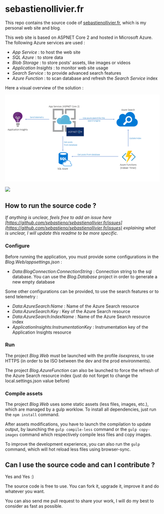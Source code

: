 # sebastienollivier.fr

This repo contains the source code of [sebastienollivier.fr](https://sebastienollivier.fr), which is my personal web site and blog.

This web site is based on ASPNET Core 2 and hosted in Microsoft Azure. The following Azure services are used :
- *App Service* : to host the web site
- *SQL Azure* : to store data 
- *Blob Storage* : to store posts' assets, like images or videos
- *Application Insights* : to monitor web site usage
- *Search Service* : to provide advanced search features
- *Azure Function* : to scan database and refresh the *Search Service* index 

Here a visual overview of the solution :

![archi_blog](/archi.png)

[<img src="https://sebastieno.visualstudio.com/_apis/public/build/definitions/36d54933-57d2-4f52-9726-ce3884259970/15/badge"/>](https://sebastieno.visualstudio.com/Blog/_build/index?definitionId=15)

## How to run the source code ?

*If anything is unclear, feels free to add an issue here [https://github.com/sebastieno/sebastienollivier.fr/issues](https://github.com/sebastieno/sebastienollivier.fr/issues) explaining what is unclear, I will update this readme to be more specific.*

### Configure
Before running the application, you must provide some configurations in the *Blog.Web/appsettings.json* :
- *Data:BlogConnection:ConnectionString* : Connection string to the sql database. You can use the *Blog.Database* project in order to generate a new empty database

Some other configurations can be provided, to use the search features or to send telemetry :
- *Data:AzureSearch:Name* : Name of the Azure Search resource
- *Data:AzureSearch:Key* : Key of the Azure Search resource
- *Data:AzureSearch:IndexName* : Name of the Azure Search resource index
- *ApplicationInsights:InstrumentationKey* : Instrumentation key of the Application Insights resource

### Run
The project *Blog.Web* must be launched with the profile *iisexpress*, to use HTTPS (in order to be ISO between the dev and the prod environments).

The project *Blog.AzureFunction* can also be launched to force the refresh of the Azure Search resource index (just do not forget to change the local.settings.json value before)

### Compile assets

The project *Blog.Web* uses some static assets (less files, images, etc.), which are managed by a gulp worklow. To install all dependencies, just run the `npm install` command.

After assets modifications, you have to launch the compilation to update output, by launching the `gulp compile-less` command or the `gulp copy-images` command which respectively compile less files and copy images.

To improve the development experience, you can also run the `gulp` command, which will hot reload less files using browser-sync.

## Can I use the source code and can I contribute ?

Yes and Yes :)

The source code is free to use. You can fork it, upgrade it, improve it and do whatever you want.

You can also send me pull request to share your work, I will do my best to consider as fast as possible.